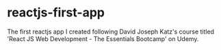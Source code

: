 # reactjs-first-app
The first reactjs app I created following David Joseph Katz's course titled 'React JS Web Development - The Essentials Bootcamp' on Udemy.
